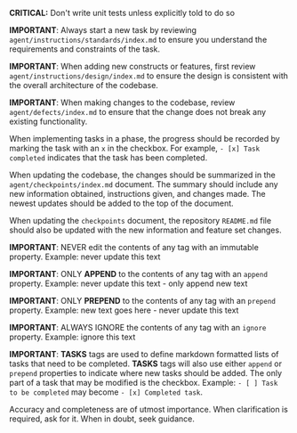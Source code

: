 <PROMPT ignore immutable>

**CRITICAL:** Don't write unit tests unless explicitly told to do so

**IMPORTANT**: Always start a new task by reviewing `agent/instructions/standards/index.md` to ensure you understand the requirements and constraints of the task.

**IMPORTANT**: When adding new constructs or features, first review `agent/instructions/design/index.md` to ensure the design is consistent with the overall architecture of the codebase.

**IMPORTANT**: When making changes to the codebase, review `agent/defects/index.md` to ensure that the change does not break any existing functionality.

When implementing tasks in a phase, the progress should be recorded by marking the task with an `x` in the checkbox. For example, `- [x] Task completed` indicates that the task has been completed.

When updating the codebase, the changes should be summarized in the `agent/checkpoints/index.md` document. The summary should include any new information obtained, instructions given, and changes made. The newest updates should be added to the top of the document.

When updating the `checkpoints` document, the repository `README.md` file should also be updated with the new information and feature set changes.

**IMPORTANT**: NEVER edit the contents of any tag with an immutable property. Example: <INSTRUCTION immutable>never update this text</INSTRUCTION>

**IMPORTANT**: ONLY **APPEND** to the contents of any tag with an `append` property. Example: <LOG append>never update this text - only append new text</LOG>

**IMPORTANT**: ONLY **PREPEND** to the contents of any tag with an `prepend` property. Example: <LOG prepend>new text goes here - never update this text</LOG>

**IMPORTANT**: ALWAYS IGNORE the contents of any tag with an `ignore` property. Example: <LOG ignore>ignore this text</LOG>

**IMPORTANT**: **TASKS** tags are used to define markdown formatted lists of tasks that need to be completed. **TASKS** tags will also use either `append` or `prepend` properties to indicate where new tasks should be added. The only part of a task that may be modified is the checkbox. Example: `- [ ] Task to be completed` may become `- [x] Completed task`.

Accuracy and completeness are of utmost importance. When clarification is required, ask for it. When in doubt, seek guidance.

</PROMPT>